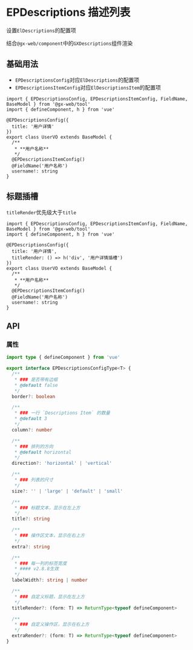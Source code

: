 # EPDescriptions 描述列表 <Badge text="1.1.0" />

设置`ElDescriptions`的配置项

结合`@gx-web/component`中的`GXDescriptions`组件渲染

## 基础用法

- `EPDescriptionsConfig`对应`ElDescriptions`的配置项
- `EPDescriptionsItemConfig`对应`ElDescriptionsItem`的配置项

```ts{4-6,11}
import { EPDescriptionsConfig, EPDescriptionsItemConfig, FieldName, BaseModel } from '@gx-web/tool'
import { defineComponent, h } from 'vue'

@EPDescriptionsConfig({
  title: '用户详情'
})
export class UserVO extends BaseModel {
  /**
   * **用户名称**
   */
  @EPDescriptionsItemConfig()
  @FieldName('用户名称')
  username!: string
}
```

## 标题插槽

`titleRender`优先级大于`title`

```ts{4-7,12}
import { EPDescriptionsConfig, EPDescriptionsItemConfig, FieldName, BaseModel } from '@gx-web/tool'
import { defineComponent, h } from 'vue'

@EPDescriptionsConfig({
  title: '用户详情',
  titleRender: () => h('div', '用户详情插槽')
})
export class UserVO extends BaseModel {
  /**
   * **用户名称**
   */
  @EPDescriptionsItemConfig()
  @FieldName('用户名称')
  username!: string
}
```

## API

### 属性

```ts
import type { defineComponent } from 'vue'

export interface EPDescriptionsConfigType<T> {
  /**
   * ### 是否带有边框
   * @default false
   */
  border?: boolean

  /**
   * ### 一行 `Descriptions Item` 的数量
   * @default 3
   */
  column?: number

  /**
   * ### 排列的方向
   * @default horizontal
   */
  direction?: 'horizontal' | 'vertical'

  /**
   * ### 列表的尺寸
   */
  size?: '' | 'large' | 'default' | 'small'

  /**
   * ### 标题文本，显示在左上方
   */
  title?: string

  /**
   * ### 操作区文本，显示在右上方
   */
  extra?: string

  /**
   * ### 每一列的标签宽度
   * #### v2.8.8生效
   */
  labelWidth?: string | number

  /**
   * ### 自定义标题，显示在左上方
   */
  titleRender?: (form: T) => ReturnType<typeof defineComponent>

  /**
   * ### 自定义操作区，显示在右上方
   */
  extraRender?: (form: T) => ReturnType<typeof defineComponent>
}
```
